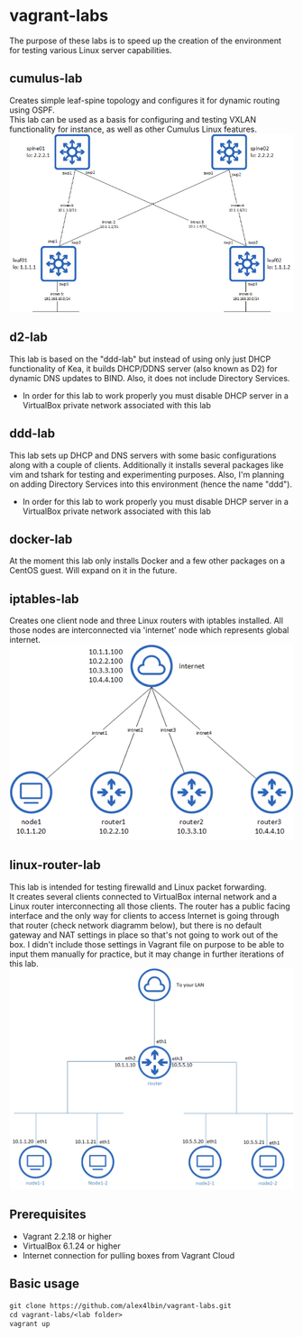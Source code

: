 # vagrant-labs

The purpose of these labs is to speed up the creation of the environment for testing various Linux server capabilities.

## cumulus-lab

Creates simple leaf-spine topology and configures it for dynamic routing using OSPF.  
This lab can be used as a basis for configuring and testing VXLAN functionality for instance, as well as other Cumulus Linux features.
![diagramm](images/cumulus-diagramm.png)

## d2-lab

This lab is based on the "ddd-lab" but instead of using only just DHCP functionality of Kea, it builds DHCP/DDNS server (also known as D2) for dynamic DNS updates to BIND. Also, it does not include Directory Services.

* In order for this lab to work properly you must disable DHCP server in a VirtualBox private network associated with this lab

## ddd-lab

This lab sets up DHCP and DNS servers with some basic configurations along with a couple of clients. Additionally it installs several packages like vim and tshark for testing and experimenting purposes.
Also, I'm planning on adding Directory Services into this environment (hence the name "ddd").

* In order for this lab to work properly you must disable DHCP server in a VirtualBox private network associated with this lab

## docker-lab

At the moment this lab only installs Docker and a few other packages on a CentOS guest. Will expand on it in the future.

## iptables-lab
Creates one client node and three Linux routers with iptables installed. All those nodes are interconnected via 'internet' node which represents global internet.
![diagramm](images/iptables-diagramm.png)

## linux-router-lab

This lab is intended for testing firewalld and Linux packet forwarding.  
It creates several clients connected to VirtualBox internal network and a Linux router interconnecting all those clients. The router has a public facing interface and the only way for clients to access Internet is going through that router (check network diagramm below), but there is no default gateway and NAT settings in place so that's not going to work out of the box. I didn't include those settings in Vagrant file on purpose to be able to input them manually for practice, but it may change in further iterations of this lab.
![diagramm](images/lr-diagramm.png)

## Prerequisites

* Vagrant 2.2.18 or higher
* VirtualBox 6.1.24 or higher
* Internet connection for pulling boxes from Vagrant Cloud

## Basic usage

```
git clone https://github.com/alex4lbin/vagrant-labs.git
cd vagrant-labs/<lab folder>
vagrant up
```
